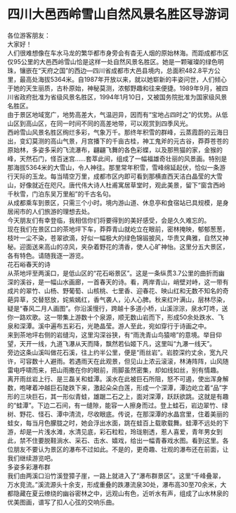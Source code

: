 # 四川大邑西岭雪山自然风景名胜区导游词  
各位游客朋友：  
大家好！  
人们很难想像在车水马龙的繁华都市身旁会有杳无人烟的原始林海。而距成都市区仅95公里的大邑西岭雪山恰是这样一处自然风景名胜区。她是一颗璀璨的绿色明珠，镶嵌在“天府之国”的西边—四川省成都市大邑县境内，总面积482.8平方公里，最高处海拔5364米。自1987年开放以来，就以她崭新的丰姿问世，人们倾心于她的天生丽质，古朴原始，神秘莫测，浓郁野趣和往来便捷。1989年9月，被四川省政府批准为省级风景名胜区，1994年1月10日，又被国务院批准为国家级风景名胜区。  
由于景区地域宽广，地势高差大，气温迥异，因而有“宝地占四时之”的优势。从低山区到高山区，在同一时间不同的高差地带，可以观赏到四季风光。  
西岭雪山风景名胜区绚烂多彩，气象万千。那终年积雪的群峰，云蒸霞蔚的云海日出，变幻莫测的高山气景，月宫播下的千亩古桂，神工鬼斧的元古谷，莽莽苍苍的原始林，多姿多采的飞流瀑布，翩翩飞舞的各色彩蝶，以及那熊猫的家，金猴的峰，天然石门，怪百迷宫……套萃此间，组成了一幅福雄奇壮丽的风景画。特别是那海拔5364米的大雪山，令人神往。那里常年积雪，雪峰绵延起伏，恰似一条游行天际的玉龙。每当晴空万里，成都市区内即可看到那横直西天洁白晶莹的大雪山，好像就近在咫尺。唐代伟大诗人杜甫寓居草堂时，观此美景，留下“窗含西岭千秋雪，门泊东吴万里船”的千古名句。  
从成都乘车到景区，只需三个小时。境内游山道、休息亭和食宿站已具规模，是身居闹市的人们旅游的理想去处。  
今天朋友们有幸登临，我相信你们将要得到的美好感受，会是久久难忘的。  
现在我们在景区口的茶地坪下车，莽莽青山就屹立在眼前，密林掩映，郁郁葱葱，枝叶一尘不染，苍翠欲滴，好似一幅极大的绿色锦锻披风，华贵又典雅，自然又神秘。迎面送来高山的凉风，夹杂着野花的清香，使人心旷神怡。这里分五大景区，各有特色。请随我逐一游览。  
花石峪春天的诗  
从茶地坪至两溪口，是低山区的“花石峪景区”。这是一条纵贯3.7公里的曲折而幽深的溪谷，是一幅山水画廊，一首春天的诗。看，两岸青山，峭壁对峙，这一带有成片的翠竹、山杨、野葡萄、山核桃、七里香、迎春花、映山红和无数不知名的奇葩异草，交替怒放，姹紫嫣红，香气袭人，沁人心脾。秋来红叶满山，层林尽染，疑是“春风二月人画图”。你沿溪慢行，跨越十多道小桥，山溪淙淙，泉水叮咚，送你一路欢歌。这一带集上游数十个泉源，顺无数山岩而下，形成50余处跌水、飞泉和深潭。溪中遍布五彩石，光艳晶莹。游人至此，宛如穿行于诗画之中。  
来到茶地坪右侧的岩缝沟，这里沟深谷狭，有“雨洗青山鸟猿啼”的意境。举目仰望，天开一线，九道飞瀑从天而降，飘然若仙姬下凡，这里叫“九瀑一线天”。  
旁边这条山溪叫做花石溪，往上约半公里，便是“雨丝岩”。岩腔深约丈余，宽九尺许，可容数十人避雨。若遇雨天在此观景，但见山上浓云滚滚，林涛阵阵，山风随雷电呼啸而来，把山雨撒在你的眼前，雨脚虽然密集，却如线如丝，别有情趣。  
离开雨丝岩上行、是三磊关和蛙潭。溪水在此被巨石所阻，怒不可遏，使出浑身解数，咆哮着冲越巨石陡跌下来，激起朵朵白莲，形成一个深潭，潭边屹立着“品”字形的三块巨石，其一形似青蛙，雄踞二石之上，面对深潭，跃跃欲跳。这就是有趣的“蛙潭”。下边二石间，有一缝隙，能容一人擦身而过。登上蛙石，岩边翠竹、绿树、野花、怪石、潭中清流，尽收眼底。传说，在那深潭的水晶宫里，住着美丽的蛙女，每当月色朦胧之时，她会浮出水面，跳在蛙百上载歌载舞。蛙潭不远处的下游，却是一片浅水滩，水清见底，彩石粒粒，玲珑剔透，惹人喜爱，青年男女到此，禁不住要脱鞋淌水、采石、击水、嬉戏，给出一幅青春戏水图。看到这里。各位朋友不要认为景区的瀑布不过如此。不是的，更奇趣、壮观的瀑布还在前面，让我们继续游览吧。  
多姿多彩瀑布群  
我们由两溪口沿竹溪登獐子崖，一路上就进入了“瀑布群景区”。这里“千峰叠翠，万水竞流。”溪流源头十余支，形成重叠的跌瀑流泉30处，瀑布高30至70余米，大都隐藏在夏云缭绕的幽谷密林之中，远观山有色，近听水有声，组成了山水林泉的优美图画，谱写了扣人心弦的交响乐曲。  
